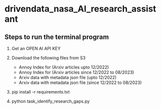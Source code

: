 # drivendata_nasa_AI_research_assistant

## Steps to run the terminal program
1. Get an OPEN AI API KEY
2. Download the following files from S3
   - Annoy Index for (Arxiv articles upto 12/2022)
   - Annoy Index for (Arxiv articles since 12/2022 to 08/2023)
   - Arxiv data with metadata json file (upto 12/2022)
   - Arxiv data with metadata json file (since 12/2022 to 08/2023)
  


3. pip install -r requirements.txt
4. python task_identify_research_gaps.py
 
